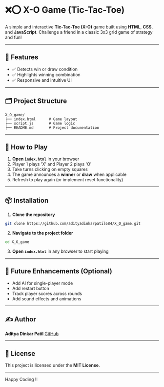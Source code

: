 # ❌⭕ X-O Game (Tic-Tac-Toe)

A simple and interactive **Tic-Tac-Toe (X-O)** game built using **HTML**, **CSS**, and **JavaScript**. Challenge a friend in a classic 3x3 grid game of strategy and fun!

---

## 🚀 Features

* ✅ Detects win or draw condition
* ✅ Highlights winning combination
* ✅ Responsive and intuitive UI

---

## 🗂️ Project Structure

```
X_O_game/
├── index.html      # Game layout
├── script.js       # Game logic
├── README.md       # Project documentation
```

---

## 🔧 How to Play

1. **Open `index.html`** in your browser
2. Player 1 plays 'X' and Player 2 plays 'O'
3. Take turns clicking on empty squares
4. The game announces a **winner** or **draw** when applicable
5. Refresh to play again (or implement reset functionality)

---

## 📦 Installation

1. **Clone the repository**

```bash
git clone https://github.com/adityadinkarpatil684/X_O_game.git
```

2. **Navigate to the project folder**

```bash
cd X_O_game
```

3. **Open `index.html`** in any browser to start playing

---

## 🎯 Future Enhancements (Optional)

* Add AI for single-player mode
* Add restart button
* Track player scores across rounds
* Add sound effects and animations

---

## ✍️ Author

**Aditya Dinkar Patil**
[GitHub](https://github.com/adityadinkarpatil684)

---

## 📃 License

This project is licensed under the **MIT License**.

---

Happy Coding !!
